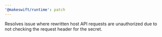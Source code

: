 ```yaml
---
'@makeswift/runtime': patch
---
```


Resolves issue where rewritten host API requests are unauthorized due to not checking the request header for the secret.
